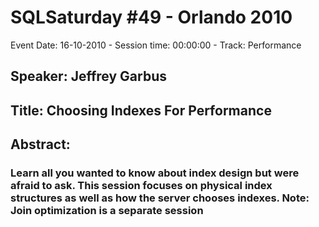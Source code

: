 # SQLSaturday #49 - Orlando 2010
Event Date: 16-10-2010 - Session time: 00:00:00 - Track: Performance
## Speaker: Jeffrey Garbus
## Title: Choosing Indexes For Performance
## Abstract:
### Learn all you wanted to know about index design but were afraid to ask. This session focuses on physical index structures as well as how the server chooses indexes. Note: Join optimization is a separate session

